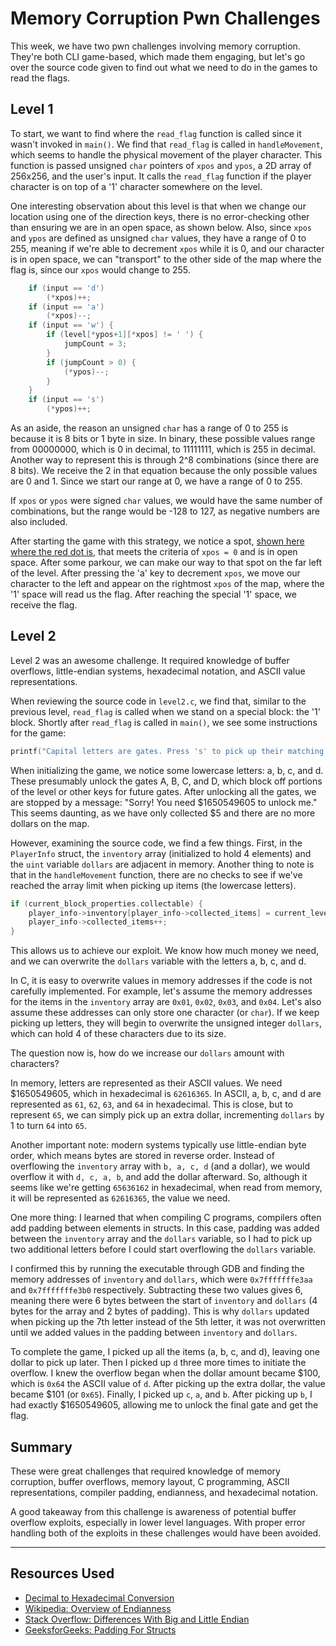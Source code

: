 
# Memory Corruption Pwn Challenges

This week, we have two pwn challenges involving memory corruption. They're both CLI game-based, which made them engaging, but let's go over the source code given to find out what we need to do in the games to read the flags.

## **Level 1**

To start, we want to find where the `read_flag` function is called since it wasn't invoked in `main()`. We find that `read_flag` is called in `handleMovement`, which seems to handle the physical movement of the player character. This function is passed unsigned `char` pointers of `xpos` and `ypos`, a 2D array of 256x256, and the user's input. It calls the `read_flag` function if the player character is on top of a '1' character somewhere on the level.

One interesting observation about this level is that when we change our location using one of the direction keys, there is no error-checking other than ensuring we are in an open space, as shown below. Also, since `xpos` and `ypos` are defined as unsigned `char` values, they have a range of 0 to 255, meaning if we're able to decrement `xpos` while it is 0, and our character is in open space, we can "transport" to the other side of the map where the flag is, since our `xpos` would change to 255.

```C
    if (input == 'd')
        (*xpos)++;
    if (input == 'a')
        (*xpos)--;
    if (input == 'w') {
        if (level[*ypos+1][*xpos] != ' ') {
            jumpCount = 3;
        }
        if (jumpCount > 0) {
            (*ypos)--;
        }
    }
    if (input == 's')
        (*ypos)++;
```

As an aside, the reason an unsigned `char` has a range of 0 to 255 is because it is 8 bits or 1 byte in size. In binary, these possible values range from 00000000, which is 0 in decimal, to 11111111, which is 255 in decimal. Another way to represent this is through 2^8 combinations (since there are 8 bits). We receive the 2 in that equation because the only possible values are 0 and 1. Since we start our range at 0, we have a range of 0 to 255.

If `xpos` or `ypos` were signed `char` values, we would have the same number of combinations, but the range would be -128 to 127, as negative numbers are also included.

After starting the game with this strategy, we notice a spot, [shown here where the red dot is](imgs/level1.png), that meets the criteria of `xpos = 0` and is in open space. After some parkour, we can make our way to that spot on the far left of the level. After pressing the 'a' key to decrement `xpos`, we move our character to the left and appear on the rightmost `xpos` of the map, where the '1' space will read us the flag. After reaching the special '1' space, we receive the flag.

## **Level 2**

Level 2 was an awesome challenge. It required knowledge of buffer overflows, little-endian systems, hexadecimal notation, and ASCII value representations.

When reviewing the source code in `level2.c`, we find that, similar to the previous level, `read_flag` is called when we stand on a special block: the '1' block. Shortly after `read_flag` is called in `main()`, we see some instructions for the game:

```C
printf("Capital letters are gates. Press 's' to pick up their matching key!\n");
```

When initializing the game, we notice some lowercase letters: a, b, c, and d. These presumably unlock the gates A, B, C, and D, which block off portions of the level or other keys for future gates. After unlocking all the gates, we are stopped by a message: "Sorry! You need $1650549605 to unlock me." This seems daunting, as we have only collected $5 and there are no more dollars on the map.

However, examining the source code, we find a few things. First, in the `PlayerInfo` struct, the `inventory` array (initialized to hold 4 elements) and the `uint` variable `dollars` are adjacent in memory. Another thing to note is that in the `handleMovement` function, there are no checks to see if we've reached the array limit when picking up items (the lowercase letters).

```C
if (current_block_properties.collectable) {
    player_info->inventory[player_info->collected_items] = current_level_location;
    player_info->collected_items++;
}
```

This allows us to achieve our exploit. We know how much money we need, and we can overwrite the `dollars` variable with the letters a, b, c, and d.

In C, it is easy to overwrite values in memory addresses if the code is not carefully implemented. For example, let's assume the memory addresses for the items in the `inventory` array are `0x01`, `0x02`, `0x03`, and `0x04`. Let's also assume these addresses can only store one character (or `char`). If we keep picking up letters, they will begin to overwrite the unsigned integer `dollars`, which can hold 4 of these characters due to its size.

The question now is, how do we increase our `dollars` amount with characters? 

In memory, letters are represented as their ASCII values. We need $1650549605, which in hexadecimal is `62616365`. In ASCII, a, b, c, and d are represented as `61`, `62`, `63`, and `64` in hexadecimal. This is close, but to represent `65`, we can simply pick up an extra dollar, incrementing `dollars` by 1 to turn `64` into `65`.

Another important note: modern systems typically use little-endian byte order, which means bytes are stored in reverse order. Instead of overflowing the `inventory` array with `b, a, c, d` (and a dollar), we would overflow it with `d, c, a, b`, and add the dollar afterward. So, although it seems like we're getting `65636162` in hexadecimal, when read from memory, it will be represented as `62616365`, the value we need.

One more thing: I learned that when compiling C programs, compilers often add padding between elements in structs. In this case, padding was added between the `inventory` array and the `dollars` variable, so I had to pick up two additional letters before I could start overflowing the `dollars` variable.

I confirmed this by running the executable through GDB and finding the memory addresses of `inventory` and `dollars`, which were `0x7fffffffe3aa` and `0x7fffffffe3b0` respectively. Subtracting these two values gives 6, meaning there were 6 bytes between the start of `inventory` and `dollars` (4 bytes for the array and 2 bytes of padding). This is why `dollars` updated when picking up the 7th letter instead of the 5th letter, it was not overwritten until we added values in the padding between `inventory` and `dollars`.

To complete the game, I picked up all the items (a, b, c, and d), leaving one dollar to pick up later. Then I picked up `d` three more times to initiate the overflow. I knew the overflow began when the dollar amount became $100, which is `0x64` the ASCII value of `d`. After picking up the extra dollar, the value became $101 (or `0x65`). Finally, I picked up `c`, `a`, and `b`. After picking up `b`, I had exactly $1650549605, allowing me to unlock the final gate and get the flag.

## **Summary**

These were great challenges that required knowledge of memory corruption, buffer overflows, memory layout, C programming, ASCII representations, compiler padding, endianness, and hexadecimal notation.

A good takeaway from this challenge is awareness of potential buffer overflow exploits, especially in lower level languages. With proper error handling both of the exploits in these challenges would have been avoided.

---

## **Resources Used**

- [Decimal to Hexadecimal Conversion](https://www.rapidtables.com/convert/number/decimal-to-hex.html)
- [Wikipedia: Overview of Endianness](https://en.wikipedia.org/wiki/Endianness)
- [Stack Overflow: Differences With Big and Little Endian](https://stackoverflow.com/questions/701624/difference-between-big-endian-and-little-endian-byte-order)
- [GeeksforGeeks: Padding For Structs](https://www.geeksforgeeks.org/structure-member-alignment-padding-and-data-packing/)
